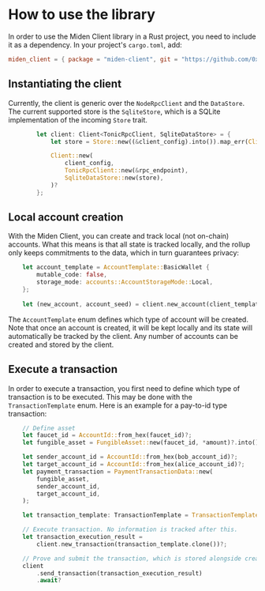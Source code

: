 # How to use the library

In order to use the Miden Client library in a Rust project, you need to include it as a dependency. In your project's `cargo.toml`, add:

````toml
miden_client = { package = "miden-client", git = "https://github.com/0xPolygonMiden/miden-client", branch = "main" }
````

## Instantiating the client

Currently, the client is generic over the `NodeRpcClient` and the `DataStore`. The current supported store is the `SqliteStore`, which is a SQLite implementation of the incoming `Store` trait.

```rust
        let client: Client<TonicRpcClient, SqliteDataStore> = {
            let store = Store::new((&client_config).into()).map_err(ClientError::StoreError)?;

            Client::new(
                client_config,
                TonicRpcClient::new(&rpc_endpoint),
                SqliteDataStore::new(store),
            )?
        };
```

## Local account creation

With the Miden Client, you can create and track local (not on-chain) accounts. What this means is that all state is tracked locally, and the rollup only keeps commitments to the data, which in turn guarantees privacy:

```Rust
    let account_template = AccountTemplate::BasicWallet {
        mutable_code: false,
        storage_mode: accounts::AccountStorageMode::Local,
    };
    
    let (new_account, account_seed) = client.new_account(client_template)?;
```

The `AccountTemplate` enum defines which type of account will be created. Note that once an account is created, it will be kept locally and its state will automatically be tracked by the client. Any number of accounts can be created and stored by the client.

## Execute a transaction

In order to execute a transaction, you first need to define which type of transaction is to be executed. This may be done with the `TransactionTemplate` enum. Here is an example for a pay-to-id type transaction:

```rust
    // Define asset
    let faucet_id = AccountId::from_hex(faucet_id)?;
    let fungible_asset = FungibleAsset::new(faucet_id, *amount)?.into();

    let sender_account_id = AccountId::from_hex(bob_account_id)?;
    let target_account_id = AccountId::from_hex(alice_account_id)?;
    let payment_transaction = PaymentTransactionData::new(
        fungible_asset,
        sender_account_id,
        target_account_id,
    );

    let transaction_template: TransactionTemplate = TransactionTemplate::P2ID(payment_transaction);

    // Execute transaction. No information is tracked after this.
    let transaction_execution_result =
        client.new_transaction(transaction_template.clone())?;

    // Prove and submit the transaction, which is stored alongside created notes (if any)
    client
        .send_transaction(transaction_execution_result)
        .await?
```
